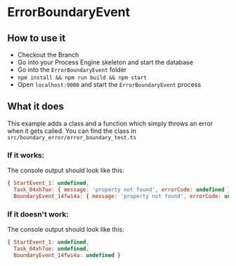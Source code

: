 # ErrorBoundaryEvent

## How to use it

- Checkout the Branch
- Go into your Process Engine skeleton and start the database
- Go into the `ErrorBoundaryEvent` folder
- ```npm install && npm run build && npm start```
- Open `localhost:9000` and start the `ErrorBoundaryEvent` process

## What it does

This example adds a class and a function which simply throws an error when
it gets called. 
You can find the class in `src/boundary_error/error_boundary_test.ts`

### If it works:

The console output should look like this:
```javascript
{ StartEvent_1: undefined,
  Task_04xh7ue: { message: 'property not found', errorCode: undefined },
  BoundaryEvent_14fwi4a: { message: 'property not found', errorCode: undefined } }
```

### If it doesn't work:

The console output should look like this:
```javascript
{ StartEvent_1: undefined,
  Task_04xh7ue: undefined,
  BoundaryEvent_14fwi4a: undefined }
```
